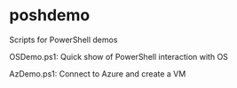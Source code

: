 # poshdemo
Scripts for PowerShell demos

OSDemo.ps1: Quick show of PowerShell interaction with OS

AzDemo.ps1: Connect to Azure and create a VM

